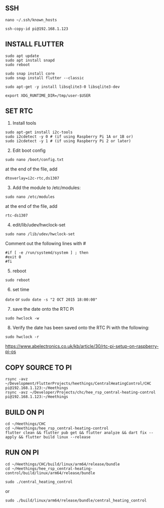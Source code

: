 ## SSH
`nano ~/.ssh/known_hosts`
```
ssh-copy-id pi@192.168.1.123
```

## INSTALL FLUTTER
```
sudo apt update
sudo apt install snapd
sudo reboot
```

```
sudo snap install core
sudo snap install flutter --classic
```

```
sudo apt-get -y install libsqlite3-0 libsqlite3-dev
```

```
export XDG_RUNTIME_DIR=/tmp/user-$USER
```


## SET RTC 
1. Install tools
```
sudo apt-get install i2c-tools
sudo i2cdetect -y 0 # (if using Raspberry Pi 1A or 1B or)
sudo i2cdetect -y 1 # (if using Raspberry Pi 2 or later)
```
2. Edit boot config
```
sudo nano /boot/config.txt
```
at the end of the file, add
```
dtoverlay=i2c-rtc,ds1307
```

3. Add the module to /etc/modules:
```
sudo nano /etc/modules
```
at the end of the file, add
```
rtc-ds1307
```

4. edit/lib/udev/hwclock-set
```
sudo nano /lib/udev/hwclock-set
```
Comment out the following lines with #
```
#if [ -e /run/systemd/system ] ; then
#exit 0
#fi
```

5. reboot
```
sudo reboot
```

6. set time

`date` or `sudo date -s "2 OCT 2015 18:00:00"`

7. save the date onto the RTC Pi
```
sudo hwclock -w
```

8. Verify the date has been saved onto the RTC Pi with the following:
```
sudo hwclock -r
```
https://www.abelectronics.co.uk/kb/article/30/rtc-pi-setup-on-raspberry-pi-os


## COPY SOURCE TO PI
```
rsync -avz ~/Development/FlutterProjects/heethings/CentralHeatingControl/CHC pi@192.168.1.123:~/Heethings
rsync -avz ~/Developer/Projects/chc/hee_rsp_central-heating-control pi@192.168.1.123:~/Heethings
```

## BUILD ON PI
```
cd ~/Heethings/CHC
cd ~/Heethings/hee_rsp_central-heating-control
flutter clean && flutter pub get && flutter analyze && dart fix --apply && flutter build linux --release
```

## RUN ON PI
```
cd ~/Heethings/CHC/build/linux/arm64/release/bundle
cd ~/Heethings/hee_rsp_central-heating-control/build/linux/arm64/release/bundle
```
```
sudo ./central_heating_control
```
or
```
sudo ./build/linux/arm64/release/bundle/central_heating_control
```

